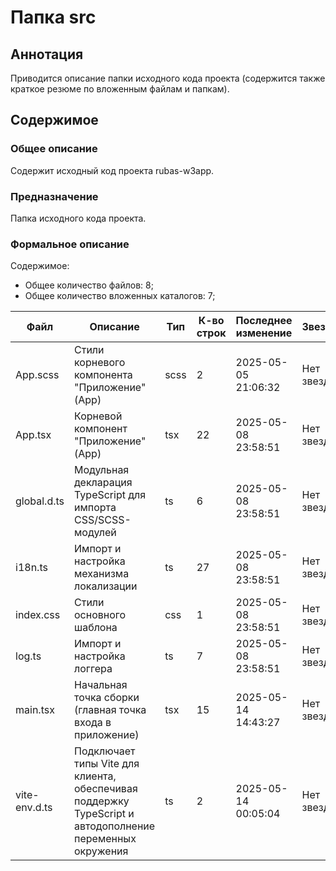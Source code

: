 # Папка src

## Аннотация

Приводится описание папки исходного кода проекта (содержится также краткое резюме по вложенным файлам и папкам).

## Содержимое

### Общее описание

Содержит исходный код проекта rubas-w3app.

### Предназначение

Папка исходного кода проекта.

### Формальное описание

Содержимое:
* Общее количество файлов: 8;
* Общее количество вложенных каталогов: 7;

| Файл          | Описание                                                                                                     | Тип  | К-во строк | Последнее изменение | Звезды    |
|---------------|--------------------------------------------------------------------------------------------------------------|------|------------|---------------------|-----------|
| App.scss      | Стили корневого компонента "Приложение" (App)                                                                | scss | 2          | 2025-05-05 21:06:32 | Нет звезд |
| App.tsx       | Корневой компонент "Приложение" (App)                                                                        | tsx  | 22         | 2025-05-08 23:58:51 | Нет звезд |
| global.d.ts   | Модульная декларация TypeScript для импорта CSS/SCSS-модулей                                                 | ts   | 6          | 2025-05-08 23:58:51 | Нет звезд |
| i18n.ts       | Импорт и настройка механизма локализации                                                                     | ts   | 27         | 2025-05-08 23:58:51 | Нет звезд |
| index.css     | Стили основного шаблона                                                                                      | css  | 1          | 2025-05-08 23:58:51 | Нет звезд |
| log.ts        | Импорт и настройка логгера                                                                                   | ts   | 7          | 2025-05-08 23:58:51 | Нет звезд |
| main.tsx      | Начальная точка сборки (главная точка входа в приложение)                                                    | tsx  | 15         | 2025-05-14 14:43:27 | Нет звезд |
| vite-env.d.ts | Подключает типы Vite для клиента, обеспечивая<br> поддержку TypeScript и автодополнение переменных окружения | ts   | 2          | 2025-05-14 00:05:04 | Нет звезд |

